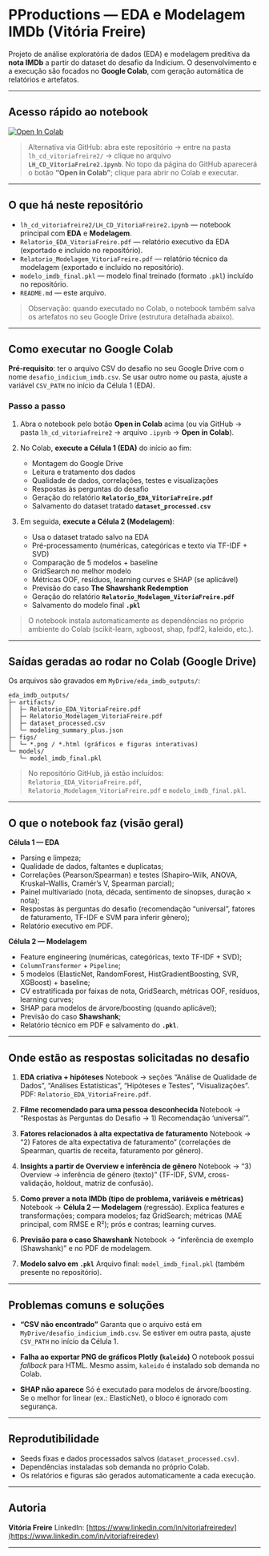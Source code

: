 

# PProductions — EDA e Modelagem IMDb (Vitória Freire)

Projeto de análise exploratória de dados (EDA) e modelagem preditiva da **nota IMDb** a partir do dataset do desafio da Indicium.
O desenvolvimento e a execução são focados no **Google Colab**, com geração automática de relatórios e artefatos.

---

## Acesso rápido ao notebook

[![Open In Colab](https://colab.research.google.com/assets/colab-badge.svg)](https://github.com/vitfreire/-LH_CD_VitoriaFreire/blob/main/LH_CD_VitoriaFreire2.ipynb)

> Alternativa via GitHub: abra este repositório → entre na pasta `lh_cd_vitoriafreire2/` → clique no arquivo **`LH_CD_VitoriaFreire2.ipynb`**. No topo da página do GitHub aparecerá o botão **“Open in Colab”**; clique para abrir no Colab e executar.

---

## O que há neste repositório

* `lh_cd_vitoriafreire2/LH_CD_VitoriaFreire2.ipynb` — notebook principal com **EDA** e **Modelagem**.
* `Relatorio_EDA_VitoriaFreire.pdf` — relatório executivo da EDA (exportado e incluído no repositório).
* `Relatorio_Modelagem_VitoriaFreire.pdf` — relatório técnico da modelagem (exportado e incluído no repositório).
* `modelo_imdb_final.pkl` — modelo final treinado (formato `.pkl`) incluído no repositório.
* `README.md` — este arquivo.

> Observação: quando executado no Colab, o notebook também salva os artefatos no seu Google Drive (estrutura detalhada abaixo).

---

## Como executar no Google Colab

**Pré-requisito**: ter o arquivo CSV do desafio no seu Google Drive com o nome `desafio_indicium_imdb.csv`.
Se usar outro nome ou pasta, ajuste a variável `CSV_PATH` no início da Célula 1 (EDA).

### Passo a passo

1. Abra o notebook pelo botão **Open in Colab** acima (ou via GitHub → pasta `lh_cd_vitoriafreire2` → arquivo `.ipynb` → **Open in Colab**).
2. No Colab, **execute a Célula 1 (EDA)** do início ao fim:

   * Montagem do Google Drive
   * Leitura e tratamento dos dados
   * Qualidade de dados, correlações, testes e visualizações
   * Respostas às perguntas do desafio
   * Geração do relatório **`Relatorio_EDA_VitoriaFreire.pdf`**
   * Salvamento do dataset tratado **`dataset_processed.csv`**
3. Em seguida, **execute a Célula 2 (Modelagem)**:

   * Usa o dataset tratado salvo na EDA
   * Pré-processamento (numéricas, categóricas e texto via TF-IDF + SVD)
   * Comparação de 5 modelos + baseline
   * GridSearch no melhor modelo
   * Métricas OOF, resíduos, learning curves e SHAP (se aplicável)
   * Previsão do caso **The Shawshank Redemption**
   * Geração do relatório **`Relatorio_Modelagem_VitoriaFreire.pdf`**
   * Salvamento do modelo final **`.pkl`**

> O notebook instala automaticamente as dependências no próprio ambiente do Colab (scikit-learn, xgboost, shap, fpdf2, kaleido, etc.).

---

## Saídas geradas ao rodar no Colab (Google Drive)

Os arquivos são gravados em `MyDrive/eda_imdb_outputs/`:

```
eda_imdb_outputs/
├─ artifacts/
│  ├─ Relatorio_EDA_VitoriaFreire.pdf
│  ├─ Relatorio_Modelagem_VitoriaFreire.pdf
│  ├─ dataset_processed.csv
│  └─ modeling_summary_plus.json
├─ figs/
│  └─ *.png / *.html (gráficos e figuras interativas)
└─ models/
   └─ model_imdb_final.pkl
```

> No repositório GitHub, já estão incluídos: `Relatorio_EDA_VitoriaFreire.pdf`, `Relatorio_Modelagem_VitoriaFreire.pdf` e `modelo_imdb_final.pkl`.

---

## O que o notebook faz (visão geral)

**Célula 1 — EDA**

* Parsing e limpeza;
* Qualidade de dados, faltantes e duplicatas;
* Correlações (Pearson/Spearman) e testes (Shapiro–Wilk, ANOVA, Kruskal–Wallis, Cramér’s V, Spearman parcial);
* Painel multivariado (nota, década, sentimento de sinopses, duração × nota);
* Respostas às perguntas do desafio (recomendação “universal”, fatores de faturamento, TF-IDF e SVM para inferir gênero);
* Relatório executivo em PDF.

**Célula 2 — Modelagem**

* Feature engineering (numéricas, categóricas, texto TF-IDF + SVD);
* `ColumnTransformer` + `Pipeline`;
* 5 modelos (ElasticNet, RandomForest, HistGradientBoosting, SVR, XGBoost) + baseline;
* CV estratificada por faixas de nota, GridSearch, métricas OOF, resíduos, learning curves;
* SHAP para modelos de árvore/boosting (quando aplicável);
* Previsão do caso **Shawshank**;
* Relatório técnico em PDF e salvamento do **`.pkl`**.

---

## Onde estão as respostas solicitadas no desafio

1. **EDA criativa + hipóteses**
   Notebook → seções “Análise de Qualidade de Dados”, “Análises Estatísticas”, “Hipóteses e Testes”, “Visualizações”.
   PDF: `Relatorio_EDA_VitoriaFreire.pdf`.

2. **Filme recomendado para uma pessoa desconhecida**
   Notebook → “Respostas às Perguntas do Desafio → 1) Recomendação ‘universal’”.

3. **Fatores relacionados à alta expectativa de faturamento**
   Notebook → “2) Fatores de alta expectativa de faturamento” (correlações de Spearman, quartis de receita, faturamento por gênero).

4. **Insights a partir de Overview e inferência de gênero**
   Notebook → “3) Overview → inferência de gênero (texto)” (TF-IDF, SVM, cross-validação, holdout, matriz de confusão).

5. **Como prever a nota IMDb (tipo de problema, variáveis e métricas)**
   Notebook → **Célula 2 — Modelagem** (regressão).
   Explica features e transformações; compara modelos; faz GridSearch; métricas (MAE principal, com RMSE e R²); prós e contras; learning curves.

6. **Previsão para o caso Shawshank**
   Notebook → “inferência de exemplo (Shawshank)” e no PDF de modelagem.

7. **Modelo salvo em `.pkl`**
   Arquivo final: `model_imdb_final.pkl` (também presente no repositório).

---


## Problemas comuns e soluções

* **“CSV não encontrado”**
  Garanta que o arquivo está em `MyDrive/desafio_indicium_imdb.csv`.
  Se estiver em outra pasta, ajuste `CSV_PATH` no início da Célula 1.

* **Falha ao exportar PNG de gráficos Plotly (`kaleido`)**
  O notebook possui *fallback* para HTML. Mesmo assim, `kaleido` é instalado sob demanda no Colab.

* **SHAP não aparece**
  Só é executado para modelos de árvore/boosting. Se o melhor for linear (ex.: ElasticNet), o bloco é ignorado com segurança.

---

## Reprodutibilidade

* Seeds fixas e dados processados salvos (`dataset_processed.csv`).
* Dependências instaladas sob demanda no próprio Colab.
* Os relatórios e figuras são gerados automaticamente a cada execução.

---

## Autoria

**Vitória Freire**
LinkedIn: [https://www.linkedin.com/in/vitoriafreiredev](https://www.linkedin.com/in/vitoriafreiredev)

---

